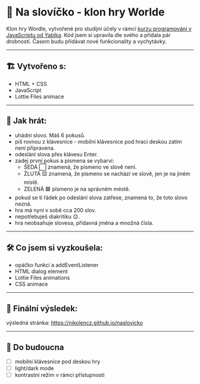 # 📝 Na slovíčko - klon hry Worlde

Klon hry Wordle, vytvořené pro studijní účely v rámci [kurzu programování v JavaScriptu od Yablka](https://www.youtube.com/watch?v=x-KXrkrM9D4). Kód jsem si upravila dle svého a přidala pár drobností. Časem budu přidávat nové funkcionality a vychytávky.

---

## 🏗️ Vytvořeno s:

- HTML + CSS
- JavaScript
- Lottie Files animace

---

## 🎲 Jak hrát:

- uhádni slovo. Máš 6 pokusů.
- piš rovnou z klávesnice - mobilní klávesnice pod hrací deskou zatím není připravena.
- odeslání slova přes klávesu Enter.
- zadej první pokus a písmena se vybarví:
  - ŠEDÁ ⬜️ znamená, že písmeno ve slově není.
  - ŽLUTÁ 🟨 znamená, že písmeno se nachází ve slově, jen je na jiném místě.
  - ZELENÁ 🟩 písmeno je na správném méstě.
- pokud se ti řádek po odeslání slova zatřese, znamená to, že toto slovo nezná.
- hra má nyní v sobě cca 200 slov.
- nepotřebuješ diakritiku 😉.
- hra neobsahuje slovesa, přídavná jména a množná čísla.

---

## 🛠️ Co jsem si vyzkoušela:

- opáčko funkcí a addEventListener
- HTML dialog element
- Lottie Files animations
- CSS animace

---

## 👀 Finální výsledek:

výsledná stránka: https://nikolencz.github.io/naslovicko

---

## 🧭 Do budoucna

- [ ] mobilní klávesnice pod deskou hry
- [ ] light/dark mode
- [ ] kontrastní režim v rámci přístupnosti
